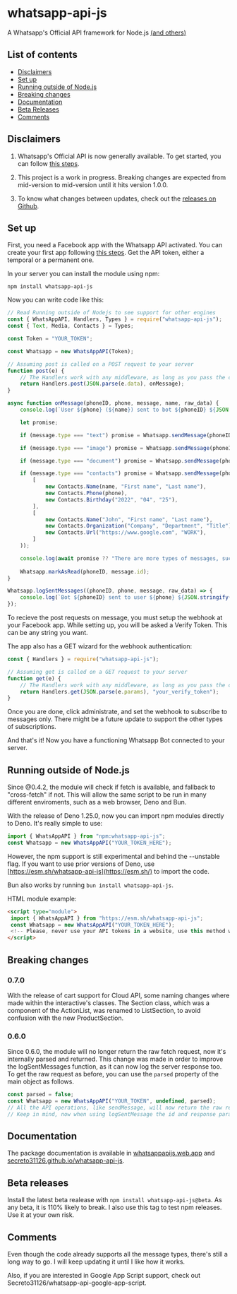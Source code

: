 # whatsapp-api-js
A Whatsapp's Official API framework for Node.js [(and others)](#running-outside-of-nodejs)

## List of contents

- [Disclaimers](#disclaimers)
- [Set up](#set-up)
- [Running outside of Node.js](#running-outside-of-nodejs)
- [Breaking changes](#breaking-changes)
- [Documentation](#documentation)
- [Beta Releases](#beta-releases)
- [Comments](#comments)

## Disclaimers

 1. Whatsapp's Official API is now generally available.
To get started, you can follow [this steps](https://developers.facebook.com/docs/whatsapp/getting-started/signing-up).

 2. This project is a work in progress. Breaking changes are expected from mid-version to mid-version until it hits version 1.0.0.

 3. To know what changes between updates, check out the [releases on Github](https://github.com/Secreto31126/whatsapp-api-js/releases).

## Set up

First, you need a Facebook app with the Whatsapp API activated.
You can create your first app following [this steps](https://developers.facebook.com/docs/whatsapp/getting-started/signing-up).
Get the API token, either a temporal or a permanent one.

In your server you can install the module using npm:

```
npm install whatsapp-api-js
```

Now you can write code like this:

```js
// Read Running outside of Nodejs to see support for other engines
const { WhatsAppAPI, Handlers, Types } = require("whatsapp-api-js");
const { Text, Media, Contacts } = Types;

const Token = "YOUR_TOKEN";

const Whatsapp = new WhatsAppAPI(Token);

// Assuming post is called on a POST request to your server
function post(e) {
    // The Handlers work with any middleware, as long as you pass the correct data
    return Handlers.post(JSON.parse(e.data), onMessage);
}

async function onMessage(phoneID, phone, message, name, raw_data) {
    console.log(`User ${phone} (${name}) sent to bot ${phoneID} ${JSON.stringify(message)}`);

    let promise;

    if (message.type === "text") promise = Whatsapp.sendMessage(phoneID, phone, new Text(`*${name}* said:\n\n${message.text.body}`));

    if (message.type === "image") promise = Whatsapp.sendMessage(phoneID, phone, new Media.Image(message.image.id, true, `Nice photo, ${name}`));

    if (message.type === "document") promise = Whatsapp.sendMessage(phoneID, phone, new Media.Document(message.document.id, true, undefined, "Our document"));

    if (message.type === "contacts") promise = Whatsapp.sendMessage(phoneID, phone, new Contacts.Contacts(
        [
            new Contacts.Name(name, "First name", "Last name"),
            new Contacts.Phone(phone),
            new Contacts.Birthday("2022", "04", "25"),
        ],
        [
            new Contacts.Name("John", "First name", "Last name"),
            new Contacts.Organization("Company", "Department", "Title"),
            new Contacts.Url("https://www.google.com", "WORK"),
        ]
    ));

    console.log(await promise ?? "There are more types of messages, such as locations, templates/interactives replies and all the other medias types.");
    
    Whatsapp.markAsRead(phoneID, message.id);
}

Whatsapp.logSentMessages((phoneID, phone, message, raw_data) => {
    console.log(`Bot ${phoneID} sent to user ${phone} ${JSON.stringify(message)}\n\n${JSON.stringify(raw_data)}`);
});
```

To recieve the post requests on message, you must setup the webhook at your Facebook app.
While setting up, you will be asked a Verify Token. This can be any string you want.

The app also has a GET wizard for the webhook authentication:

```js
const { Handlers } = require("whatsapp-api-js");

// Assuming get is called on a GET request to your server
function get(e) {
    // The Handlers work with any middleware, as long as you pass the correct data
    return Handlers.get(JSON.parse(e.params), "your_verify_token");
}
```

Once you are done, click administrate, and set the webhook to subscribe to messages only.
There might be a future update to support the other types of subscriptions.

And that's it! Now you have a functioning Whatsapp Bot connected to your server.

## Running outside of Node.js

Since @0.4.2, the module will check if fetch is available, and fallback to "cross-fetch" if not.
This will allow the same script to be run in many different enviroments, such as a web browser, Deno and Bun.

With the release of Deno 1.25.0, now you can import npm modules directly to Deno. It's really simple to use:

```js
import { WhatsAppAPI } from "npm:whatsapp-api-js";
const Whatsapp = new WhatsAppAPI("YOUR_TOKEN_HERE");
```

However, the npm support is still experimental and behind the --unstable flag.
If you want to use prior versions of Deno, use [https://esm.sh/whatsapp-api-js](https://esm.sh/) to import the code.

Bun also works by running ```bun install whatsapp-api-js```.

HTML module example:

```html
<script type="module">
 import { WhatsAppAPI } from "https://esm.sh/whatsapp-api-js";
 const Whatsapp = new WhatsAppAPI("YOUR_TOKEN_HERE");
 <!-- Please, never use your API tokens in a website, use this method wisely -->
</script>
```

## Breaking changes

### 0.7.0

With the release of cart support for Cloud API, some naming changes where made within the interactive's classes.
The Section class, which was a component of the ActionList, was renamed to ListSection, to avoid confusion with
the new ProductSection.

### 0.6.0

Since 0.6.0, the module will no longer return the raw fetch request, now it's internally parsed and returned.
This change was made in order to improve the logSentMessages function, as it can now log the server response too.
To get the raw request as before, you can use the `parsed` property of the main object as follows.

```js
const parsed = false;
const Whatsapp = new WhatsAppAPI("YOUR_TOKEN", undefined, parsed);
// All the API operations, like sendMessage, will now return the raw request.
// Keep in mind, now when using logSentMessage the id and response parameters will be undefined.
```

## Documentation

The package documentation is available in [whatsappapijs.web.app](https://whatsappapijs.web.app/) and
[secreto31126.github.io/whatsapp-api-js](https://secreto31126.github.io/whatsapp-api-js/).

## Beta releases

Install the latest beta realease with `npm install whatsapp-api-js@beta`.
As any beta, it is 110% likely to break. I also use this tag to test npm releases.
Use it at your own risk.

## Comments

Even though the code already supports all the message types, there's still a long way to go.
I will keep updating it until I like how it works.

Also, if you are interested in Google App Script support, check out Secreto31126/whatsapp-api-google-app-script.

